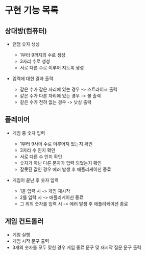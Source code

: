 # 구현 기능 목록

## 상대방(컴퓨터)

- 랜덤 숫자 생성
    - 1부터 9까지의 수로 생성
    - 3자리 수로 생성
    - 서로 다른 수로 이루어 지도록 생성


- 입력에 대한 결과 출력
    - 같은 수가 같은 자리에 있는 경우 -> 스트라이크 출력
    - 같은 수가 다른 자리에 있는 경우 -> 볼 출력
    - 같은 수가 전혀 없는 경우 -> 낫싱 출력

## 플레이어

- 게임 중 숫자 입력
    - 1부터 9사이 수로 이루어져 있는지 확인
    - 3자리 수 인지 확인
    - 서로 다른 수 인지 확인
    - 숫자가 아닌 다른 문자가 입력 되었는지 확인
    - 잘못된 값인 경우 에러 발생 후 애플리케이션 종료


- 게임이 끝난 후 숫자 입력
    - 1을 입력 시 -> 게임 재시작
    - 2를 입력 시 -> 애플리케이션 종료
    - 그 외의 숫자를 입력 시 -> 에러 발생 후 애플리케이션 종료

## 게임 컨트롤러

- 게임 실행
- 게임 시작 문구 출력
- 3개의 숫자를 모두 맞힌 경우 게임 종료 문구 및 재시작 질문 문구 출력
